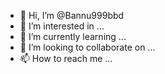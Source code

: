 - 👋 Hi, I’m @Bannu999bbd
- 👀 I’m interested in ...
- 🌱 I’m currently learning ...
- 💞️ I’m looking to collaborate on ...
- 📫 How to reach me ...

<!---
Bannu999bbd/Bannu999bbd is a ✨ special ✨ repository because its `README.md` (this file) appears on your GitHub profile.
You can click the Preview link to take a look at your changes.
--->
